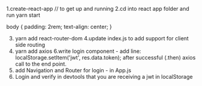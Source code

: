1.create-react-app // to get up and running
2.cd into react app folder and run yarn start

body {
  padding: 2rem;
  text-align: center;
}

3. yarn add react-router-dom
4.update index.js to add support for client side routing
5. yarn add axios
6.write login component - add line: localStorage.setItem('jwt', res.data.token); after successful (.then) axios call to the end point.
7. add Navigation and Router for login - in App.js
8. Login and verify in devtools that you are receiving a jwt in localStorage